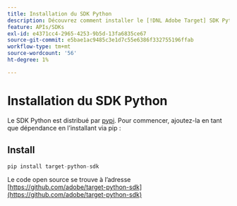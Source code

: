 ```yaml
---
title: Installation du SDK Python
description: Découvrez comment installer le [!DNL Adobe Target] SDK Python.
feature: APIs/SDKs
exl-id: e4371cc4-2965-4253-9b5d-13fa6835ce67
source-git-commit: e5bae1ac9485c3e1d7c55e6386f332755196ffab
workflow-type: tm+mt
source-wordcount: '56'
ht-degree: 1%

---
```


# Installation du SDK Python

Le SDK Python est distribué par [pypi](https://pypi.org/project/target-python-sdk). Pour commencer, ajoutez-la en tant que dépendance en l’installant via pip :

## Install

```python {line-numbers="true"}
pip install target-python-sdk
```

Le code open source se trouve à l’adresse [https://github.com/adobe/target-python-sdk](https://github.com/adobe/target-python-sdk)
